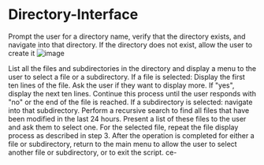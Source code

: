 # Directory-Interface 
Prompt the user for a directory name, verify that the directory exists, and navigate into that directory. If the directory does not exist, allow the user to create it
![image](https://github.com/frankayubi/Directory-Interface-/assets/98561343/3ee08e9b-28fa-4fcc-bfe0-1df307da0735)

List all the files and subdirectories in the directory and display a menu to the user to select a file or a subdirectory.
If a file is selected:
Display the first ten lines of the file.
Ask the user if they want to display more. If "yes", display the next ten lines.
Continue this process until the user responds with "no" or the end of the file is
reached.
If a subdirectory is selected:
 navigate into that subdirectory.
 Perform a recursive search to find all files that have been modified in the last 24
hours.
Present a list of these files to the user and ask them to select one.
For the selected file, repeat the file display process as described in step 3.
After the operation is completed for either a file or subdirectory, return to the main menu to
allow the user to select another file or subdirectory, or to exit the script.
ce-

